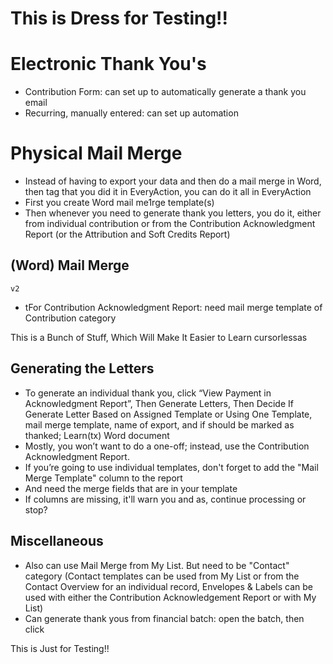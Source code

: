 # This is Dress for Testing!!

# Electronic Thank You's
- Contribution Form: can set up to automatically generate a thank you email
- Recurring, manually entered: can set up automation

# Physical Mail Merge
- Instead of having to export your data and then do a mail merge in Word, then tag that you did it in EveryAction, you can do it all in EveryAction
- First you create Word mail me1rge template(s)
- Then whenever you need to generate thank you letters, you do it, either from individual contribution or from the Contribution Acknowledgment Report (or the Attribution and Soft Credits Report)

## (Word) Mail Merge 

    v2
- tFor Contribution Acknowledgment Report: need mail merge template of Contribution category

This is a Bunch of Stuff, Which Will Make It Easier to Learn cursorlessas

## Generating the Letters
- To generate an individual thank you, click “View Payment in Acknowledgment Report”, Then Generate Letters, Then Decide If Generate Letter Based on Assigned Template or Using One Template, mail merge template, name of export, and if should be marked as thanked; Learn(tx) Word document
- Mostly, you won’t want to do a one-off; instead, use the Contribution Acknowledgment Report.
- If you’re going to use individual templates, don't forget to add the "Mail Merge Template" column to the report
- And need the merge fields that are in your template
- If columns are missing, it'll warn you and as, continue processing or stop?

## Miscellaneous
- Also can use Mail Merge from My List.  But need to be "Contact" category (Contact templates can be used from My List or from the Contact Overview for an individual record, Envelopes & Labels can be used with either the Contribution Acknowledgement Report or with My List)
- Can generate thank yous from financial batch: open the batch, then click 

This is Just for Testing!!